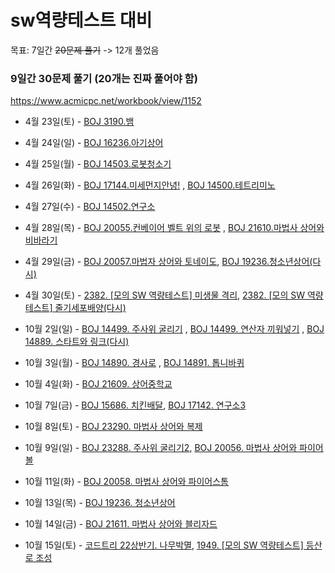 # sw역량테스트 대비
목표: 7일간 ~~20문제 풀기~~ -> 12개 풀었음
     
### 9일간 30문제 풀기 (20개는 진짜 풀어야 함)

https://www.acmicpc.net/workbook/view/1152

- 4월 23일(토) - [BOJ 3190.뱀](https://www.acmicpc.net/problem/3190)
- 4월 24일(일) - [BOJ 16236.아기상어](https://www.acmicpc.net/problem/16236)
- 4월 25일(월) - [BOJ 14503.로봇청소기](https://www.acmicpc.net/problem/14503)
- 4월 26일(화) - [BOJ 17144.미세먼지안녕!](https://www.acmicpc.net/problem/17144) , [BOJ 14500.테트리미노](https://www.acmicpc.net/problem/14500)
          
- 4월 27일(수) - [BOJ 14502.연구소](https://www.acmicpc.net/problem/14502)
- 4월 28일(목) - [BOJ 20055.컨베이어 벨트 위의 로봇](https://www.acmicpc.net/problem/20055) , [BOJ 21610.마법사 상어와 비바라기](https://www.acmicpc.net/problem/21610)

- 4월 29일(금) - [BOJ 20057.마법자 상어와 토네이도](https://www.acmicpc.net/problem/20057), [BOJ 19236.청소년상어(다시)](https://www.acmicpc.net/problem/19236)
        
- 4월 30일(토) - [2382. [모의 SW 역량테스트] 미생물 격리](https://swexpertacademy.com/main/talk/solvingClub/problemView.do?solveclubId=AV6kld8aisgDFASb&contestProbId=AV597vbqAH0DFAVl&probBoxId=AV732SG66sEDFAW7&type=PROBLEM&problemBoxTitle=%EC%82%BC%EC%84%B1+%EC%8B%A0%EC%9E%85+%EB%AA%A8%EC%9D%98+sw+%EC%97%AD%EB%9F%89%ED%85%8C%EC%8A%A4%ED%8A%B8+%EB%AC%B8%EC%A0%9C%EB%AA%A8%EC%9D%8C&problemBoxCnt=10), [2382. [모의 SW 역량테스트] 줄기세포배양(다시)](https://swexpertacademy.com/main/code/problem/problemDetail.do?contestProbId=AWXRJ8EKe48DFAUo)



- 10월 2일(일) - [BOJ 14499. 주사위 굴리기](https://www.acmicpc.net/problem/14499) , [BOJ 14499. 연산자 끼워넣기](https://www.acmicpc.net/problem/14888)
 ,  [BOJ 14889. 스타트와 링크(다시)](https://www.acmicpc.net/problem/14889)
 
- 10월 3일(월) - [BOJ 14890. 경사로](https://www.acmicpc.net/problem/14890) , [BOJ 14891. 톱니바퀴](https://www.acmicpc.net/problem/14891)
  
- 10월 4일(화) - [BOJ 21609. 상어중학교](https://www.acmicpc.net/problem/21609) 

- 10월 7일(금) - [BOJ 15686. 치킨배달](https://www.acmicpc.net/problem/15686), [BOJ 17142. 연구소3](https://www.acmicpc.net/problem/17142)
- 10월 8일(토) - [BOJ 23290. 마법사 상어와 복제](https://www.acmicpc.net/problem/23290)
- 10월 9일(일) - [BOJ 23288. 주사위 굴리기2](https://www.acmicpc.net/problem/23288), [BOJ 20056. 마법사 상어와 파이어볼](https://www.acmicpc.net/problem/20056)
- 10월 11일(화) - [BOJ 20058. 마법사 상어와 파이어스톰](https://www.acmicpc.net/problem/20058)
- 10월 13일(목) - [BOJ 19236. 청소년상어](https://www.acmicpc.net/problem/19236)
- 10월 14일(금) - [BOJ 21611. 마법사 상어와 블리자드](https://www.acmicpc.net/problem/21611)
- 10월 15일(토) - [코드트리 22상반기. 나무박멸](https://www.codetree.ai/frequent-problems/tree-kill-all/description), [1949. [모의 SW 역량테스트] 등산로 조성](https://swexpertacademy.com/main/code/problem/problemDetail.do?contestProbId=AV5PoOKKAPIDFAUq)
